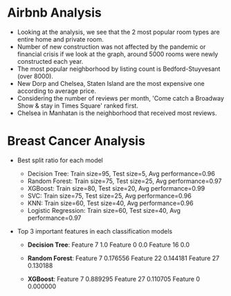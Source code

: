# Airbnb Analysis
- Looking at the analysis, we see that the 2 most popular room types are entire home and private room.
- Number of new construction was not affected by the pandemic or financial crisis if we look at the graph, around 5000 rooms were newly constructed each year.
- The most popular neighborhood by listing count is Bedford-Stuyvesant (over 8000).
- New Dorp and Chelsea, Staten Island are the most expensive one according to average price.
- Considering the number of reviews per month, 'Come catch a Broadway Show & stay in Times Square' ranked first.
- Chelsea in Manhatan is the neighborhood that received most reviews.

# Breast Cancer Analysis
- Best split ratio for each model
    - Decision Tree: Train size=95, Test size=5, Avg performance=0.96
    - Random Forest: Train size=75, Test size=25, Avg performance=0.97
    - XGBoost: Train size=80, Test size=20, Avg performance=0.99
    - SVC: Train size=75, Test size=25, Avg performance=0.96
    - KNN: Train size=60, Test size=40, Avg performance=0.96
    - Logistic Regression: Train size=60, Test size=40, Avg performance=0.97 

- Top 3 important features in each classification models
    - **Decision Tree**:
        Feature 7     1.0
        Feature 0     0.0
        Feature 16    0.0

    - **Random Forest**:
        Feature 7     0.176556
        Feature 22    0.144181
        Feature 27    0.130188

    - **XGBoost**:
        Feature 7     0.889295
        Feature 27    0.110705
        Feature 0     0.000000
